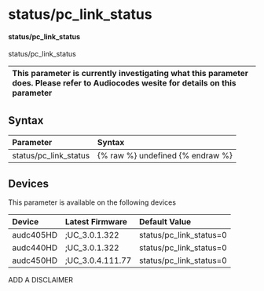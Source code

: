 ﻿---
description: status/pc_link_status
search: false
---

# status/pc_link_status

#### status/pc_link_status

status/pc_link_status


| This parameter is currently investigating what this parameter does. Please refer to Audiocodes wesite for details on this parameter | 
| :--- |

## Syntax
| Parameter | Syntax |
| :--- | :--- |
|status/pc_link_status | {% raw %} undefined {% endraw %}|

## Devices
This parameter is available on the following devices

| Device | Latest Firmware | Default Value |
|:---|:---|:---|
| audc405HD | ;UC_3.0.1.322 | status/pc_link_status=0 
| audc440HD | ;UC_3.0.1.322 | status/pc_link_status=0 
| audc450HD | ;UC_3.0.4.111.77 | status/pc_link_status=0 

ADD A DISCLAIMER
